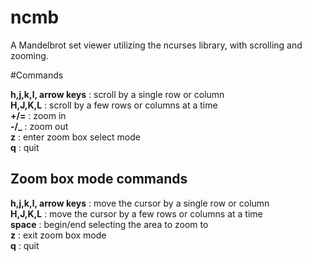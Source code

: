 ncmb
====

A Mandelbrot set viewer utilizing the ncurses library, with scrolling and zooming.

#Commands

**h,j,k,l, arrow keys** : scroll by a single row or column  
**H,J,K,L** : scroll by a few rows or columns at a time  
**+/=** : zoom in  
**-/\_** : zoom out  
**z** : enter zoom box select mode  
**q** : quit  

## Zoom box mode commands
**h,j,k,l, arrow keys** : move the cursor by a single row or column  
**H,J,K,L** : move the cursor by a few rows or columns at a time  
**space** : begin/end selecting the area to zoom to  
**z** : exit zoom box mode  
**q** : quit  
